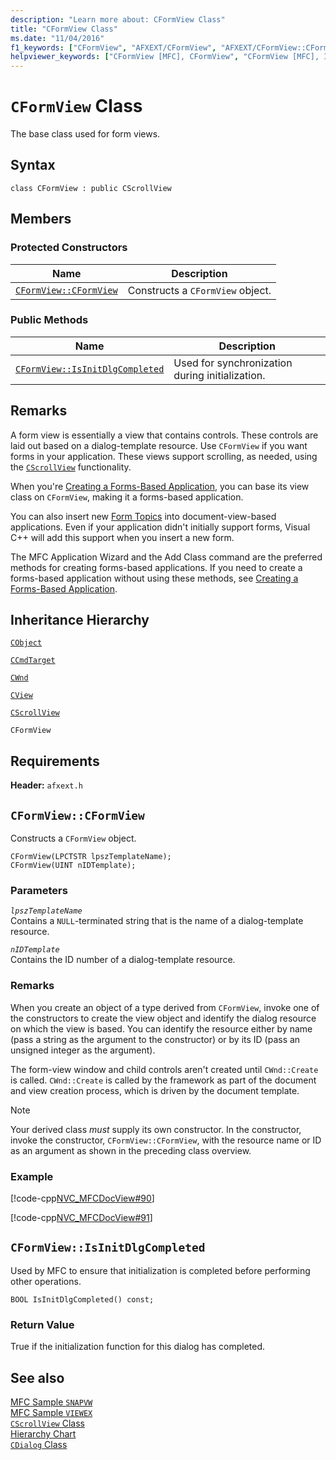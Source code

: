 ```yaml
---
description: "Learn more about: CFormView Class"
title: "CFormView Class"
ms.date: "11/04/2016"
f1_keywords: ["CFormView", "AFXEXT/CFormView", "AFXEXT/CFormView::CFormView", "AFXEXT/CFormView::IsInitDlgCompleted"]
helpviewer_keywords: ["CFormView [MFC], CFormView", "CFormView [MFC], IsInitDlgCompleted"]
---
```

# `CFormView` Class

The base class used for form views.

## Syntax

```
class CFormView : public CScrollView
```

## Members

### Protected Constructors

|Name|Description|
|----------|-----------------|
|[`CFormView::CFormView`](#cformview)|Constructs a `CFormView` object.|

### Public Methods

|Name|Description|
|----------|-----------------|
|[`CFormView::IsInitDlgCompleted`](#isinitdlgcompleted)|Used for synchronization during initialization.|

## Remarks

A form view is essentially a view that contains controls. These controls are laid out based on a dialog-template resource. Use `CFormView` if you want forms in your application. These views support scrolling, as needed, using the [`CScrollView`](../../mfc/reference/cscrollview-class.md) functionality.

When you're [Creating a Forms-Based Application](../../mfc/reference/creating-a-forms-based-mfc-application.md), you can base its view class on `CFormView`, making it a forms-based application.

You can also insert new [Form Topics](../../mfc/form-views-mfc.md) into document-view-based applications. Even if your application didn't initially support forms, Visual C++ will add this support when you insert a new form.

The MFC Application Wizard and the Add Class command are the preferred methods for creating forms-based applications. If you need to create a forms-based application without using these methods, see [Creating a Forms-Based Application](../../mfc/reference/creating-a-forms-based-mfc-application.md).

## Inheritance Hierarchy

[`CObject`](../../mfc/reference/cobject-class.md)

[`CCmdTarget`](../../mfc/reference/ccmdtarget-class.md)

[`CWnd`](../../mfc/reference/cwnd-class.md)

[`CView`](../../mfc/reference/cview-class.md)

[`CScrollView`](../../mfc/reference/cscrollview-class.md)

`CFormView`

## Requirements

**Header:** `afxext.h`

## <a name="cformview"></a> `CFormView::CFormView`

Constructs a `CFormView` object.

```
CFormView(LPCTSTR lpszTemplateName);
CFormView(UINT nIDTemplate);
```

### Parameters

*`lpszTemplateName`*\
Contains a `NULL`-terminated string that is the name of a dialog-template resource.

*`nIDTemplate`*\
Contains the ID number of a dialog-template resource.

### Remarks

When you create an object of a type derived from `CFormView`, invoke one of the constructors to create the view object and identify the dialog resource on which the view is based. You can identify the resource either by name (pass a string as the argument to the constructor) or by its ID (pass an unsigned integer as the argument).

The form-view window and child controls aren't created until `CWnd::Create` is called. `CWnd::Create` is called by the framework as part of the document and view creation process, which is driven by the document template.

> [!NOTE]
> Your derived class *must* supply its own constructor. In the constructor, invoke the constructor, `CFormView::CFormView`, with the resource name or ID as an argument as shown in the preceding class overview.

### Example

[!code-cpp[NVC_MFCDocView#90](../../mfc/codesnippet/cpp/cformview-class_1.h)]

[!code-cpp[NVC_MFCDocView#91](../../mfc/codesnippet/cpp/cformview-class_2.cpp)]

## <a name="isinitdlgcompleted"></a> `CFormView::IsInitDlgCompleted`

Used by MFC to ensure that initialization is completed before performing other operations.

```
BOOL IsInitDlgCompleted() const;
```

### Return Value

True if the initialization function for this dialog has completed.

## See also

[MFC Sample `SNAPVW`](../../overview/visual-cpp-samples.md)\
[MFC Sample `VIEWEX`](../../overview/visual-cpp-samples.md)\
[`CScrollView` Class](../../mfc/reference/cscrollview-class.md)\
[Hierarchy Chart](../../mfc/hierarchy-chart.md)\
[`CDialog` Class](../../mfc/reference/cdialog-class.md)
